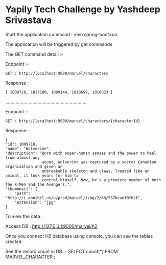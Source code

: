 # Yapily Tech Challenge by Yashdeep Srivastava

Start the application command : mvn spring-boot:run 

The application will be triggered by get commands

The GET command detail :-

Endpoint :- 
```
GET : http://localhost:9000/marvel/characters
```

Response :
```
[ 1009718, 1017100, 1009144, 1010699, 1016823 ]
```

...............................................................


Endpoint :- 
```
GET : http://localhost:9000/marvel/characters/{characterId}
```

Response :
```
{
"id": 1009718,
"name": "Wolverine",
"description": "Born with super-human senses and the power to heal from almost any
                wound, Wolverine was captured by a secret Canadian organization and given an
                unbreakable skeleton and claws. Treated like an animal, it took years for him to
                control himself. Now, he's a premiere member of both the X-Men and the Avengers.",
"thumbnail": {
    "path": "http://i.annihil.us/u/prod/marvel/i/mg/2/60/537bcaef0f6cf",
    "extension": "jpg"
}
```


To view the data :

Access DB : http://127.0.0.1:9000/marvel/h2

Once you connect H2 database using console, you can see the tables created

See the record count in DB :- SELECT count(*) FROM MARVEL_CHARACTER ;